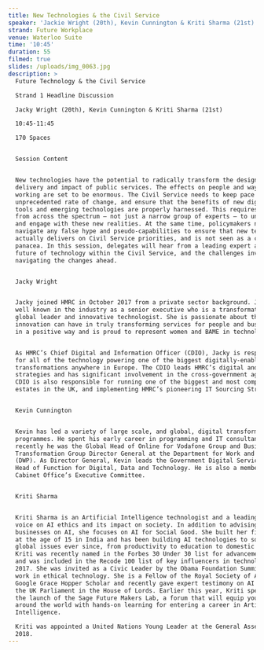 ```yaml
---
title: New Technologies & the Civil Service
speaker: 'Jackie Wright (20th), Kevin Cunnington & Kriti Sharma (21st)'
strand: Future Workplace
venue: Waterloo Suite
time: '10:45'
duration: 55
filmed: true
slides: /uploads/img_0063.jpg
description: >
  Future Technology & the Civil Service

  Strand 1 Headline Discussion

  Jacky Wright (20th), Kevin Cunnington & Kriti Sharma (21st)

  10:45-11:45

  170 Spaces


  Session Content


  New technologies have the potential to radically transform the design,
  delivery and impact of public services. The effects on people and ways of
  working are set to be enormous. The Civil Service needs to keep pace with this
  unprecedented rate of change, and ensure that the benefits of new digital
  tools and emerging technologies are properly harnessed. This requires staff
  from across the spectrum – not just a narrow group of experts – to understand
  and engage with these new realities. At the same time, policymakers need to
  navigate any false hype and pseudo-capabilities to ensure that new technology
  actually delivers on Civil Service priorities, and is not seen as a catch-all
  panacea. In this session, delegates will hear from a leading expert about the
  future of technology within the Civil Service, and the challenges involved in
  navigating the changes ahead.


  Jacky Wright


  Jacky joined HMRC in October 2017 from a private sector background. Jacky is
  well known in the industry as a senior executive who is a transformational
  global leader and innovative technologist. She is passionate about the impact
  innovation can have in truly transforming services for people and businesses
  in a positive way and is proud to represent women and BAME in technology.


  As HMRC’s Chief Digital and Information Officer (CDIO), Jacky is responsible
  for all of the technology powering one of the biggest digitally-enabled
  transformations anywhere in Europe. The CDIO leads HMRC’s digital and data
  strategies and has significant involvement in the cross-government agenda. The
  CDIO is also responsible for running one of the biggest and most complex IT
  estates in the UK, and implementing HMRC’s pioneering IT Sourcing Strategy.


  Kevin Cunnington


  Kevin has led a variety of large scale, and global, digital transformation
  programmes. He spent his early career in programming and IT consultancy. More
  recently he was the Global Head of Online for Vodafone Group and Business
  Transformation Group Director General at the Department for Work and Pensions
  (DWP). As Director General, Kevin leads the Government Digital Service and is
  Head of Function for Digital, Data and Technology. He is also a member of the
  Cabinet Office’s Executive Committee.


  Kriti Sharma


  Kriti Sharma is an Artificial Intelligence technologist and a leading global
  voice on AI ethics and its impact on society. In addition to advising global
  businesses on AI, she focuses on AI for Social Good. She built her first robot
  at the age of 15 in India and has been building AI technologies to solve
  global issues ever since, from productivity to education to domestic violence.
  Kriti was recently named in the Forbes 30 Under 30 list for advancements in AI
  and was included in the Recode 100 list of key influencers in technology in
  2017. She was invited as a Civic Leader by the Obama Foundation Summit for her
  work in ethical technology. She is a Fellow of the Royal Society of Arts,
  Google Grace Hopper Scholar and recently gave expert testimony on AI Policy to
  the UK Parliament in the House of Lords. Earlier this year, Kriti spearheaded
  the launch of the Sage Future Makers Lab, a forum that will equip young people
  around the world with hands-on learning for entering a career in Artificial
  Intelligence. 

  Kriti was appointed a United Nations Young Leader at the General Assembly in
  2018.
---
```


